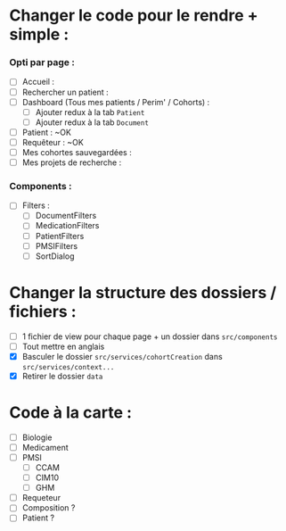 # Changer le code pour le rendre + simple :

### Opti par page :

- [ ] Accueil :
- [ ] Rechercher un patient :
- [ ] Dashboard (Tous mes patients / Perim' / Cohorts) :
  - [ ] Ajouter redux à la tab `Patient`
  - [ ] Ajouter redux à la tab `Document`
- [ ] Patient : ~OK
- [ ] Requêteur : ~OK
- [ ] Mes cohortes sauvegardées :
- [ ] Mes projets de recherche :

### Components :

- [ ] Filters :
  - [ ] DocumentFilters
  - [ ] MedicationFilters
  - [ ] PatientFilters
  - [ ] PMSIFilters
  - [ ] SortDialog

# Changer la structure des dossiers / fichiers :

- [ ] 1 fichier de view pour chaque page + un dossier dans `src/components`
- [ ] Tout mettre en anglais
- [x] Basculer le dossier `src/services/cohortCreation` dans `src/services/context...`
- [x] Retirer le dossier `data`

# Code à la carte :

- [ ] Biologie
- [ ] Medicament
- [ ] PMSI
  - [ ] CCAM
  - [ ] CIM10
  - [ ] GHM
- [ ] Requeteur
- [ ] Composition ?
- [ ] Patient ?
